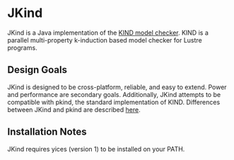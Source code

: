 JKind
=====

JKind is a Java implementation of the [KIND model
checker](http://clc.cs.uiowa.edu/Kind/). KIND is a parallel
multi-property k-induction based model checker for Lustre programs.


Design Goals
------------

JKind is designed to be cross-platform, reliable, and easy to extend.
Power and performance are secondary goals. Additionally, JKind
attempts to be compatible with pkind, the standard implementation of
KIND. Differences between JKind and pkind are described
[here](https://github.com/agacek/jkind/wiki/Differences-with-pkind).


Installation Notes
------------------

JKind requires yices (version 1) to be installed on your PATH.
